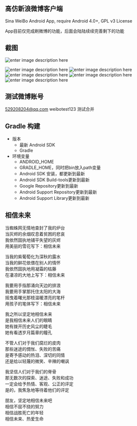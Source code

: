 高仿新浪微博客户端
-----
Sina WeiBo Android App, require Android 4.0+, GPL v3 License

App目前仅完成刷微博的功能，后面会陆陆续续完善剩下的功能

截图
-----
![enter image description here](http://ww1.sinaimg.cn/mw690/691cc151gw1f317wztszhg20810g2e87.gif)

![enter image description here](http://ww1.sinaimg.cn/mw690/691cc151gw1f317uc1rphj209h0go3zt.jpg)
![enter image description here](http://ww3.sinaimg.cn/mw690/691cc151gw1f317udnkncj209g0gomxr.jpg)
![enter image description here](http://ww3.sinaimg.cn/mw690/691cc151gw1f317uesye1j209f0gomyj.jpg)
![enter image description here](http://ww1.sinaimg.cn/mw690/691cc151gw1f30nbcbftjj209e0got9r.jpg)
![enter image description here](http://ww3.sinaimg.cn/mw690/691cc151gw1f317ugorndj209e0go3z0.jpg)


测试微博账号
------
529208204@qq.com
weibotest123
测试合并

Gradle 构建
------
- 版本
	- 最新 Android SDK
	- Gradle
- 环境变量
	- ANDROID_HOME
	- GRADLE_HOME，同时把bin放入path变量
	- Android SDK 安装，都更新到最新
	- Android SDK Build-tools更新到最新
	- Google Repository更新到最新
	- Android Support Repository更新到最新
	- Android Support Library更新到最新


相信未来
-----
当蜘蛛网无情地查封了我的炉台   
当灰烬的余烟叹息着贫困的悲哀   
我依然固执地铺平失望的灰烬   
用美丽的雪花写下：相信未来   

当我的紫葡萄化为深秋的露水   
当我的鲜花依偎在别人的情怀   
我依然固执地用凝霜的枯藤   
在凄凉的大地上写下：相信未来   

我要用手指那涌向天边的排浪  
我要用手掌那托住太阳的大海  
摇曳着曙光那枝温暖漂亮的笔杆   
用孩子的笔体写下：相信未来   

我之所以坚定地相信未来  
是我相信未来人们的眼睛  
她有拨开历史风尘的睫毛  
她有看透岁月篇章的瞳孔  

不管人们对于我们腐烂的皮肉  
那些迷途的惆怅、失败的苦痛  
是寄予感动的热泪、深切的同情   
还是给以轻蔑的微笑、辛辣的嘲讽   

我坚信人们对于我们的脊骨  
那无数次的探索、迷途、失败和成功   
一定会给予热情、客观、公正的评定   
是的，我焦急地等待着他们的评定  

朋友，坚定地相信未来吧  
相信不屈不挠的努力  
相信战胜死亡的年轻  
相信未来、热爱生命  
